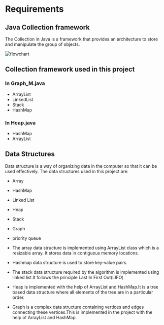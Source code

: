 # Requirements

## Java Collection framework

The Collection in Java is a framework that provides an architecture to store and manipulate the group of objects.

![flowchart](https://media.geeksforgeeks.org/wp-content/uploads/20230124151239/Collections-in-Java-768.png)

## Collection framework used in this project

### In Graph_M.java

- ArrayList
- LinkedList
- Stack
- HashMap

### In Heap.java

- HashMap
- ArrayList

## Data Structures

Data structure is a way of organizing data in the computer so that it can be used effectively.
The data structures used in this project are:

- Array
- HashMap
- Linked List
- Heap
- Stack
- Graph
- priority queue

- The array data structure is implemented using ArrayList class which is a resizable array. It stores data in contiguous memory locations.
- Hashmap data structure is used to store key-value pairs.
- The stack data structure required by the algorithm is implemented using linked list.It follows the principle Last In First Out(LIFO)
- Heap is implemented with the help of ArrayList and HashMap.It is a tree based data structure where all elements of the tree are in a particular order.
- Graph is a complex data structure containing vertices and edges connecting these vertices.This is implemented in the project with the help of ArrayList and HashMap.
